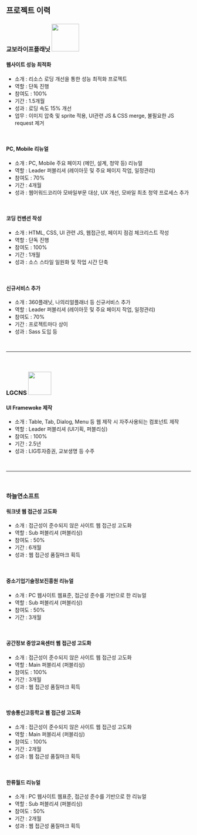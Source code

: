 ## 프로젝트 이력

### 교보라이프플래닛 <img src="https://www.lifeplanet.co.kr/resources/images/common/lifeplanet_logo.png" width="75" />

#### 웹사이트 성능 최적화
* 소개 : 리소스 로딩 개선을 통한 성능 최적화 프로젝트
* 역할 : 단독 진행
* 참여도 : 100%
* 기간 : 1.5개월
* 성과 : 로딩 속도 15% 개선
* 업무 : 이미지 압축 및 sprite 적용, UI관련 JS & CSS merge, 불필요한 JS request 제거

<br />

#### PC, Mobile 리뉴얼
* 소개 : PC, Mobile 주요 페이지 (메인, 설계, 청약 등) 리뉴얼
* 역할 : Leader 퍼블리셔 (레이아웃 및 주요 페이지 작업, 일정관리)
* 참여도 : 70%
* 기간 : 4개월
* 성과 : 웹어워드코리아 모바일부문 대상, UX 개선, 모바일 최초 청약 프로세스 추가

<br />

#### 코딩 컨벤션 작성
* 소개 : HTML, CSS, UI 관련 JS, 웹접근성, 페이지 점검 체크리스트 작성
* 역할 : 단독 진행
* 참여도 : 100%
* 기간 : 1개월
* 성과 : 소스 스타일 일원화 및 작업 시간 단축

<br />

#### 신규서비스 추가
* 소개 : 360플래닛, 나의리얼플래너 등 신규서비스 추가
* 역할 : Leader 퍼블리셔 (레이아웃 및 주요 페이지 작업, 일정관리)
* 참여도 : 70%
* 기간 : 프로젝트마다 상이
* 성과 : Sass 도입 등

<br>

---
<br />

### LGCNS <img src="https://m.lgcns.co.kr/Content/201704/images/mlogo.png" width="63" />

#### UI Framewoke 제작
* 소개 : Table, Tab, Dialog, Menu 등 웹 제작 시 자주사용되는 컴포넌트 제작
* 역할 : Leader 퍼블리셔 (UI기획, 퍼블리싱)
* 참여도 : 100%
* 기간 : 2.5년
* 성과 : LIG투자증권, 교보생명 등 수주

<br>

---
<br />

### 하늘연소프트

#### 워크넷 웹 접근성 고도화
* 소개 : 접근성이 준수되지 않은 사이트 웹 접근성 고도화
* 역할 : Sub 퍼블리셔 (퍼블리싱)
* 참여도 : 50%
* 기간 : 6개월
* 성과 : 웹 접근성 품질마크 획득

<br />

#### 중소기업기술정보진흥원 리뉴얼
* 소개 : PC 웹사이트 웹표준, 접근성 준수를 기반으로 한 리뉴얼
* 역할 : Sub 퍼블리셔 (퍼블리싱)
* 참여도 : 50%
* 기간 : 3개월

<br />

#### 공간정보 중앙교육센터 웹 접근성 고도화
* 소개 : 접근성이 준수되지 않은 사이트 웹 접근성 고도화
* 역할 : Main 퍼블리셔 (퍼블리싱)
* 참여도 : 100%
* 기간 : 3개월
* 성과 : 웹 접근성 품질마크 획득

<br />

#### 방송통신고등학교 웹 접근성 고도화
* 소개 : 접근성이 준수되지 않은 사이트 웹 접근성 고도화
* 역할 : Main 퍼블리셔 (퍼블리싱)
* 참여도 : 100%
* 기간 : 2개월
* 성과 : 웹 접근성 품질마크 획득

<br />

#### 한류월드 리뉴얼
* 소개 : PC 웹사이트 웹표준, 접근성 준수를 기반으로 한 리뉴얼
* 역할 : Sub 퍼블리셔 (퍼블리싱)
* 참여도 : 50%
* 기간 : 2개월
* 성과 : 웹 접근성 품질마크 획득